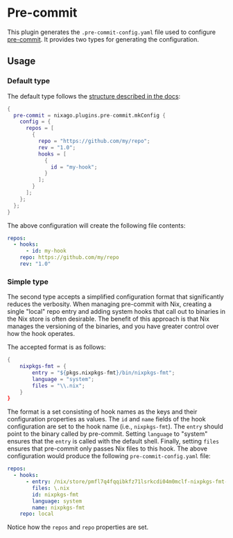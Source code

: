 # Pre-commit

This plugin generates the `.pre-commit-config.yaml` file used to configure
[pre-commit][1]. It provides two types for generating the configuration.

## Usage

### Default type

The default type follows the [structure described in the docs][2]:

```nix
{
  pre-commit = nixago.plugins.pre-commit.mkConfig {
    config = {
      repos = [
        {
          repo = "https://github.com/my/repo";
          rev = "1.0";
          hooks = [
            {
              id = "my-hook";
            }
          ];
        }
      ];
    };
  };
}
```

The above configuration will create the following file contents:

```yaml
repos:
  - hooks:
      - id: my-hook
    repo: https://github.com/my/repo
    rev: "1.0"
```

### Simple type

The second type accepts a simplified configuration format that significantly
reduces the verbosity. When managing pre-commit with Nix, creating a single
"local" repo entry and adding system hooks that call out to binaries in the Nix
store is often desirable. The benefit of this approach is that Nix manages the
versioning of the binaries, and you have greater control over how the hook
operates.

The accepted format is as follows:

```nix
{
    nixpkgs-fmt = {
        entry = "${pkgs.nixpkgs-fmt}/bin/nixpkgs-fmt";
        language = "system";
        files = "\\.nix";
    }
}
```

The format is a set consisting of hook names as the keys and their configuration
properties as values. The `id` and `name` fields of the hook configuration are
set to the hook name (i.e., `nixpkgs-fmt`). The `entry` should point to the
binary called by pre-commit. Setting `language` to "system" ensures that the
`entry` is called with the default shell. Finally, setting `files` ensures that
pre-commit only passes Nix files to this hook. The above configuration would
produce the following `pre-commit-config.yaml` file:

```yaml
repos:
  - hooks:
      - entry: /nix/store/pmfl7q4fqqibkfz71lsrkcdi04m0mclf-nixpkgs-fmt-1.2.0/bin/nixpkgs-fmt
        files: \.nix
        id: nixpkgs-fmt
        language: system
        name: nixpkgs-fmt
    repo: local
```

Notice how the `repos` and `repo` properties are set.

[1]: https://pre-commit.com/
[2]: https://pre-commit.com/#adding-pre-commit-plugins-to-your-project
